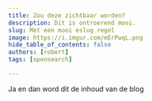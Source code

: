 ```yaml
---
title: Zou deze zichtbaar worden?
description: Dit is ontroerend mooi.
slug: Met een mooi eslug regel
image: https://i.imgur.com/mErPwqL.png
hide_table_of_contents: false
authors: [robert]
tags: [opensearch]

---
```

Ja en dan word dit de inhoud van de blog
